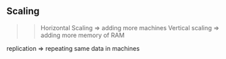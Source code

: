 Scaling
-----------

>> Horizontal Scaling  => adding more machines
>> Vertical scaling => adding more memory of RAM

replication => repeating same data in machines
